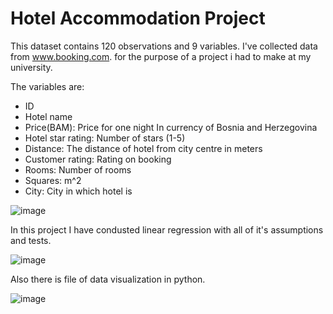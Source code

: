 # Hotel Accommodation Project


This dataset contains 120 observations and 9 variables. I've collected data from www.booking.com. for the purpose of a project i had to make at my university.

The variables are:
- ID
- Hotel name
- Price(BAM): Price for one night In currency of Bosnia and Herzegovina
- Hotel star rating: Number of stars (1-5)
- Distance: The distance of hotel from city centre in meters
- Customer rating: Rating on booking
- Rooms: Number of rooms
- Squares: m^2
- City: City in which hotel is

![image](https://user-images.githubusercontent.com/99446425/169713227-0cc81725-2af1-4668-af8e-dd3059673776.png)


In this project I have condusted linear regression with all of it's assumptions and tests.

![image](https://user-images.githubusercontent.com/99446425/169713254-7be8188e-9dee-4620-9b22-3473cc3cf0c2.png)

Also there is file of data visualization in python. 

![image](https://user-images.githubusercontent.com/99446425/169713281-3ae19ba6-79d0-4cdf-96e3-4d959df7c68e.png)

